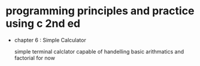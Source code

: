 # programming principles and practice using c 2nd ed


- chapter 6 : Simple Calculator 
	
	simple terminal calclator capable of handelling basic arithmatics 
	and factorial for now 
